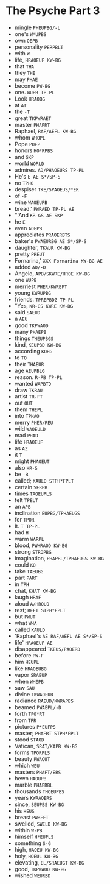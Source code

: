 # The Psyche Part 3

* mingle `PHEUPBG/-L`
* one's `W*UPBS`
* own `OEPB`
* personality `PERPBLT`
* with `W`
* life, `HRAOEUF KW-BG`
* that `THA`
* they `THE`
* may `PHAE`
* become `PW-BG`
* one. `WUPB TP-PL`
* Look `HRAOBG`
* at `AT`
* the `-T`
* great `TKPWRAET`
* master `PHAFRT`
* Raphael, `RAF/AEFL KW-BG`
* whom `WHOPL`
* Pope `POEP`
* honors `HO*RPBS`
* and `SKP`
* world `WORLD`
* admires. `AD/PHAOEURS TP-PL`
* He's `E AE S*/SP-S`
* no `TPHO`
* despiser `TKE/SPAOEUS/*ER`
* of `-F`
* wine `WAOEUPB`
* bread.' `PWRAED TP-PL AE`
* "'And `KR-GS AE SKP`
* he `E`
* even `AOEPB`
* appreciates `PRAOERBTS`
* baker's `PWAEURBG AE S*/SP-S`
* daughter, `TKAUR KW-BG`
* pretty `PREUT`
* Fornarina,' `XXX Fornarina KW-BG AE`
* added `AD/-D`
* Angelo, `APB/SKWRE/HROE KW-BG`
* one `WUPB`
* merriest `PHER/KWREFT`
* young `KWRUPBG`
* friends. `TPREPBDZ TP-PL`
* "Yes, `KR-GS KWRE KW-BG`
* said `SAEUD`
* a `AEU`
* good `TKPWAOD`
* many `PHAEPB`
* things `THEUPBGS`
* kind, `KEUPBD KW-BG`
* according `KORG`
* to `TO`
* their `THAEUR`
* age `AEUPBLG`
* reason. `R-PB TP-PL`
* wanted `WAPBTD`
* draw `TKRAU`
* artist `TR-FT`
* out `OUT`
* them `THEPL`
* into `TPHAO`
* merry `PHER/REU`
* wild `WAOEULD`
* mad `PHAD`
* life `HRAOEUF`
* as `AZ`
* it `T`
* might `PHAOEUT`
* also `HR-S`
* be `-B`
* called; `KAULD STPH*FPLT`
* certain `SERPB`
* times `TAOEUPLS`
* felt `TPELT`
* an `APB`
* inclination `EUPBG/TPHAEUGS`
* for `TPOR`
* it. `T TP-PL`
* had `H`
* warm `WARPL`
* blood, `PWHRAOD KW-BG`
* strong `STROPBG`
* imagination, `PHAPBL/TPHAEUGS KW-BG`
* could `KO`
* take `TAEUBG`
* part `PART`
* in `TPH`
* chat, `KHAT KW-BG`
* laugh `HRAF`
* aloud `A/HROUD`
* rest; `REFT STPH*FPLT`
* but `PWUT`
* what `WHA`
* called `KAULD`
* 'Raphael's `AE RAF/AEFL AE S*/SP-S`
* life' `HRAOEUF AE`
* disappeared `TKEUS/PAOERD`
* before `PW-F`
* him `HEUPL`
* like `HRAOEUBG`
* vapor `SRAEUP`
* when `WHEPB`
* saw `SAU`
* divine `TKWAOEUB`
* radiance `RAEUD/KWRAPBS`
* beamed `PWAEPL/-D`
* forth `TPO*RT`
* from `TPR`
* pictures `P*EUFPS`
* master; `PHAFRT STPH*FPLT`
* stood `STAOD`
* Vatican, `SRAT/KAPB KW-BG`
* forms `TPORPLS`
* beauty `PWAOUT`
* which `WEU`
* masters `PHAFT/ERS`
* hewn `HAOUPB`
* marble `PHAERBL`
* thousands `THOEUPBS`
* years `KWRAOERS`
* since, `SEUPBS KW-BG`
* his `HEUS`
* breast `PWREFT`
* swelled, `SWELD KW-BG`
* within `W-PB`
* himself `H*EUPLS`
* something `S-G`
* high, `HAOEU KW-BG`
* holy, `HOEUL KW-BG`
* elevating, `EL/SRAEUGT KW-BG`
* good, `TKPWAOD KW-BG`
* wished `WEURBD`
